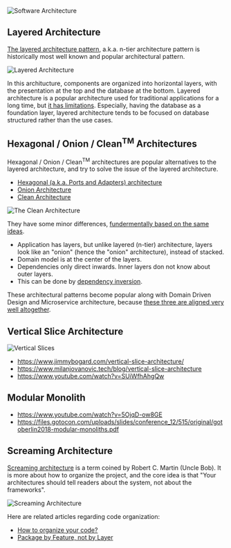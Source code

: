 ![Software Architecture](https://i.redd.it/tn56h6svoql21.jpg)

## Layered Architecture

[The layered architecture pattern](https://www.oreilly.com/library/view/software-architecture-patterns/9781491971437/ch01.html),
a.k.a. n-tier architecture pattern is historically most well known and popular architectural pattern.

![Layered Architecture](https://www.oreilly.com/api/v2/epubs/9781491971437/files/assets/sapr_0101.png)

In this architucture, components are organized into horizontal layers, with the presentation at the top and the database at the bottom.
Layered architecture is a popular architecture used for traditional applications for a long time,
but [it has limitations](https://www.linkedin.com/pulse/revisiting-layered-architecture-recognizing-building-riad-ahmed/).
Especially, having the database as a foundation layer, layered architecture tends to be focused on database structured rather than the use cases.

## Hexagonal / Onion / Clean<sup>TM</sup> Architectures

Hexagonal / Onion / Clean<sup>TM</sup> architectures are popular alternatives to the layered architecture, and try to solve the issue of the layered architecture.

* [Hexagonal (a.k.a. Ports and Adapters) architecture](https://alistair.cockburn.us/hexagonal-architecture/)
* [Onion Architecture](https://jeffreypalermo.com/2008/07/the-onion-architecture-part-1/)
* [Clean Architecture](https://blog.cleancoder.com/uncle-bob/2012/08/13/the-clean-architecture.html)

![The Clean Architecture](https://blog.cleancoder.com/uncle-bob/images/2012-08-13-the-clean-architecture/CleanArchitecture.jpg)

They have some minor differences, 
[fundermentally based on the same ideas](https://blog.ploeh.dk/2013/12/03/layers-onions-ports-adapters-its-all-the-same/).
* Application has layers, but unlike layered (n-tier) architecture, layers look like an "onion" (hence the "onion" architecture), instead of stacked.
* Domain model is at the center of the layers.
* Dependencies only direct inwards. Inner layers don not know about outer layers.
* This can be done by [dependency inversion](https://en.wikipedia.org/wiki/Dependency_inversion_principle).

These architectural patterns become popular along with Domain Driven Design and Microservice architecture, 
because [these three are aligned very well altogether](https://www.linkedin.com/pulse/ddd-microservices-hexagonal-when-all-comes-together-ataul-mukit/).

## Vertical Slice Architecture

![Vertical Slices](https://www.milanjovanovic.tech/blogs/mnw_062/vertical_slice_architecture.png?imwidth=1920)

* https://www.jimmybogard.com/vertical-slice-architecture/
* https://www.milanjovanovic.tech/blog/vertical-slice-architecture
* https://www.youtube.com/watch?v=SUiWfhAhgQw

## Modular Monolith

* https://www.youtube.com/watch?v=5OjqD-ow8GE
* https://files.gotocon.com/uploads/slides/conference_12/515/original/gotoberlin2018-modular-monoliths.pdf

## Screaming Architecture

[Screaming architecture](https://blog.cleancoder.com/uncle-bob/2011/09/30/Screaming-Architecture.html) is a term coined by Robert C. Martin (Uncle Bob).
It is more about how to organize the project, and the core idea is that "Your architectures should tell readers about the system, not about the frameworks".

![Screaming Architecture](https://media.licdn.com/dms/image/D5610AQEbW1vGidYdoQ/image-shrink_800/0/1698735896342?e=1701154800&v=beta&t=IS02CoCooRNJ53pl-J2yM69nI9PgPNYnJcAydVbKVo8)

Here are related articles regarding code organization: 
* [How to organize your code?](https://kislayverma.com/programming/how-to-organize-your-code/)
* [Package by Feature, not by Layer](https://medium.com/expedia-group-tech/package-by-feature-not-by-layer-5ba04a070003)

